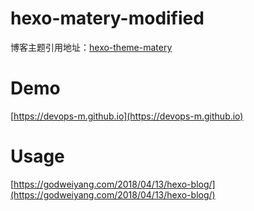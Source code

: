# hexo-matery-modified
博客主题引用地址：[hexo-theme-matery](https://github.com/blinkfox/hexo-theme-matery)

# Demo
[https://devops-m.github.io](https://devops-m.github.io)

# Usage
[https://godweiyang.com/2018/04/13/hexo-blog/](https://godweiyang.com/2018/04/13/hexo-blog/)
